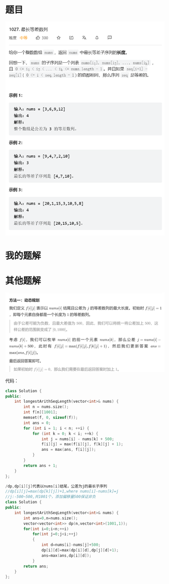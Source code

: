 # 题目

![image-20230422225944959](image/image-20230422225944959.png)

# 我的题解





# 其他题解

![image-20230422230552600](image/image-20230422230552600.png)



代码：

```cpp
class Solution {
public:
    int longestArithSeqLength(vector<int>& nums) {
        int n = nums.size();
        int f[n][1001];
        memset(f, 0, sizeof(f));
        int ans = 0;
        for (int i = 1; i < n; ++i) {
            for (int k = 0; k < i; ++k) {
                int j = nums[i] - nums[k] + 500;
                f[i][j] = max(f[i][j], f[k][j] + 1);
                ans = max(ans, f[i][j]);
            }
        }
        return ans + 1;
    }
};

```





```cpp
/dp,dp[i][j]代表以nums[i]结尾，公差为j的最长子序列
//dp[i][j]=max(dp[k][j])+1,where nums[i]-nums[k]=j
//j:-500~500,共1001个，添加偏移量500保证非负
class Solution {
public:
    int longestArithSeqLength(vector<int>& nums) {
        int ans=0,n=nums.size();
        vector<vector<int>> dp(n,vector<int>(1001,1));
        for(int i=0;i<n;++i)
            for(int j=0;j<i;++j)
            {
                int d=nums[i]-nums[j]+500;
                dp[i][d]=max(dp[i][d],dp[j][d]+1);
                ans=max(ans,dp[i][d]);
            }
        return ans;
    }
};
```


